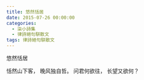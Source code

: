```yaml
---
title: 悠然恬居
date: 2015-07-26 00:00:00
categories:
  - 柒小詩集
  - 律詩絕句駢散文
tags: 律詩絕句駢散文
---
```

悠然恬居

恬然山下客，
晚风独自哲。
问君何欲往，
长望又欲何？

<!-- more -->
